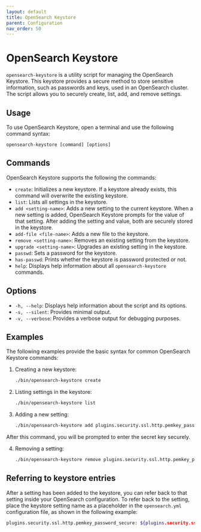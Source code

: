 ```yaml
---
layout: default
title: OpenSearch Keystore
parent: Configuration
nav_order: 50
---
```


# OpenSearch Keystore

`opensearch-keystore` is a utility script for managing the OpenSearch Keystore. This keystore provides a secure method to store sensitive information, such as passwords and keys, used in an OpenSearch cluster. The script allows you to securely create, list, add, and remove settings.

## Usage

To use OpenSearch Keystore, open a terminal and use the following command syntax: 


```
opensearch-keystore [command] [options]
```

## Commands
OpenSearch Keystore supports the following the commands: 


- `create`: Initializes a new keystore. If a keystore already exists, this command will overwrite the existing keystore.
- `list`: Lists all settings in the keystore.
- `add <setting-name>`: Adds a new setting to the current keystore. When a new setting is added, OpenSearch Keystore prompts for the value of that setting. After adding the setting and value, both are securely stored in the keystore.
- `add-file <file-name>`: Adds a new file to the keystore.
- `remove <setting-name>`: Removes an existing setting from the keystore.
- `upgrade <setting-name>`: Upgrades an existing setting in the keystore.
- `passwd`: Sets a password for the keystore.
- `has-passwd`: Prints whether the keystore is password protected or not.
- `help`: Displays help information about all `opensearch-keystore` commands.

## Options

- `-h, --help`: Displays help information about the script and its options.
- `-s, --silent`: Provides minimal output.
- `-v, --verbose`: Provides a verbose output for debugging purposes.

## Examples

The following examples provide the basic syntax for common OpenSearch Keystore commands:


1. Creating a new keystore:

    ```bash
    ./bin/opensearch-keystore create
    ```

2. Listing settings in the keystore:

    ```bash
    ./bin/opensearch-keystore list
    ```

3. Adding a new setting:

    ```bash
    ./bin/opensearch-keystore add plugins.security.ssl.http.pemkey_password_secure
    ```

After this command, you will be prompted to enter the secret key securely.

4. Removing a setting:

    ```bash
    ./bin/opensearch-keystore remove plugins.security.ssl.http.pemkey_password_secure
    ```

## Referring to keystore entries

After a setting has been added to the keystore, you can refer back to that setting inside your OpenSearch configuration. To refer back to the setting, place the keystore setting name as a placeholder in the `opensearch.yml` configuration file, as shown in the following example:

```bash
plugins.security.ssl.http.pemkey_password_secure: ${plugins.security.ssl.http.pemkey_password_secure}
```